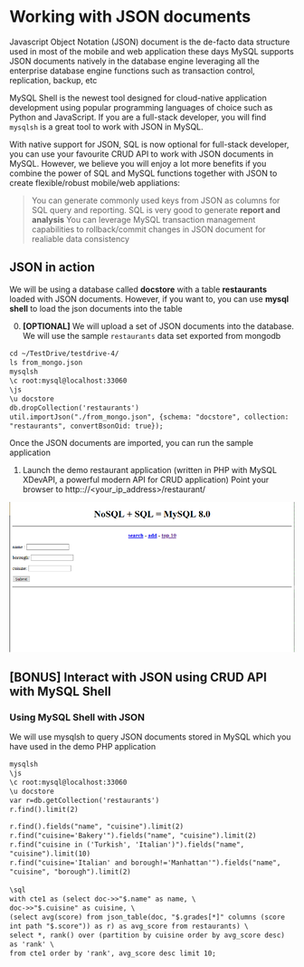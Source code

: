 # Working with JSON documents 

Javascript Object Notation (JSON) document is the de-facto data structure used in most of the mobile and web application these days
MySQL supports JSON documents natively in the database engine leveraging all the enterprise database engine functions such as transaction control, replication, backup, etc

MySQL Shell is the newest tool designed for cloud-native application development using popular programming languages of choice such as Python and JavaScript. If you are a full-stack developer, you will find ``mysqlsh`` is a great tool to work with JSON in MySQL. 

With native support for JSON, SQL is now optional for full-stack developer, you can use your favourite CRUD API to work with JSON documents in MySQL. However, we believe you will enjoy a lot more benefits if you combine the power of SQL and MySQL functions together with JSON to create flexible/robust mobile/web appliations:

> You can generate commonly used keys from JSON as columns for SQL query and reporting. SQL is very good to generate **report and analysis**
> You can leverage MySQL transaction management capabilities to rollback/commit changes in JSON document for realiable data consistency

## JSON in action

We will be using a database called **docstore** with a table **restaurants** loaded with JSON documents. 
However, if you want to, you can use **mysql shell** to load the json documents into the table

0. **[OPTIONAL]** We will upload a set of JSON documents into the database. We will use the sample ``restaurants`` data set exported from mongodb

```
cd ~/TestDrive/testdrive-4/
ls from_mongo.json
mysqlsh
\c root:mysql@localhost:33060
\js
\u docstore
db.dropCollection('restaurants')
util.importJson("./from_mongo.json", {schema: "docstore", collection: "restaurants", convertBsonOid: true});
```

Once the JSON documents are imported, you can run the sample application 

1. Launch the demo restaurant application (written in PHP with MySQL XDevAPI, a powerful modern API for CRUD application)
Point your browser to http:://<your_ip_address>/restaurant/

![json](img/json-1.png)


## [BONUS] Interact with JSON using CRUD API with MySQL Shell


### Using MySQL Shell with JSON

We will use mysqlsh to query JSON documents stored in MySQL which you have used in the demo PHP application

```
mysqlsh
\js
\c root:mysql@localhost:33060
\u docstore
var r=db.getCollection('restaurants')
r.find().limit(2)
```

```
r.find().fields("name", "cuisine").limit(2)
r.find("cuisine='Bakery'").fields("name", "cuisine").limit(2)
r.find("cuisine in ('Turkish', 'Italian')").fields("name", "cuisine").limit(10)
r.find("cuisine='Italian' and borough!='Manhattan'").fields("name", "cuisine", "borough").limit(2)

\sql
with cte1 as (select doc->>"$.name" as name, \
doc->>"$.cuisine" as cuisine, \
(select avg(score) from json_table(doc, "$.grades[*]" columns (score int path "$.score")) as r) as avg_score from restaurants) \
select *, rank() over (partition by cuisine order by avg_score desc) as 'rank' \
from cte1 order by 'rank', avg_score desc limit 10;
```
